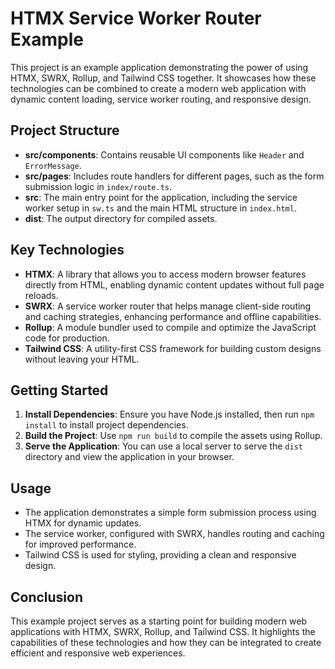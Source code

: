 # HTMX Service Worker Router Example

This project is an example application demonstrating the power of using HTMX, SWRX, Rollup, and Tailwind CSS together. It showcases how these technologies can be combined to create a modern web application with dynamic content loading, service worker routing, and responsive design.

## Project Structure

- **src/components**: Contains reusable UI components like `Header` and `ErrorMessage`.
- **src/pages**: Includes route handlers for different pages, such as the form submission logic in `index/route.ts`.
- **src**: The main entry point for the application, including the service worker setup in `sw.ts` and the main HTML structure in `index.html`.
- **dist**: The output directory for compiled assets.

## Key Technologies

- **HTMX**: A library that allows you to access modern browser features directly from HTML, enabling dynamic content updates without full page reloads.
- **SWRX**: A service worker router that helps manage client-side routing and caching strategies, enhancing performance and offline capabilities.
- **Rollup**: A module bundler used to compile and optimize the JavaScript code for production.
- **Tailwind CSS**: A utility-first CSS framework for building custom designs without leaving your HTML.

## Getting Started

1. **Install Dependencies**: Ensure you have Node.js installed, then run `npm install` to install project dependencies.
2. **Build the Project**: Use `npm run build` to compile the assets using Rollup.
3. **Serve the Application**: You can use a local server to serve the `dist` directory and view the application in your browser.

## Usage

- The application demonstrates a simple form submission process using HTMX for dynamic updates.
- The service worker, configured with SWRX, handles routing and caching for improved performance.
- Tailwind CSS is used for styling, providing a clean and responsive design.

## Conclusion

This example project serves as a starting point for building modern web applications with HTMX, SWRX, Rollup, and Tailwind CSS. It highlights the capabilities of these technologies and how they can be integrated to create efficient and responsive web experiences.

